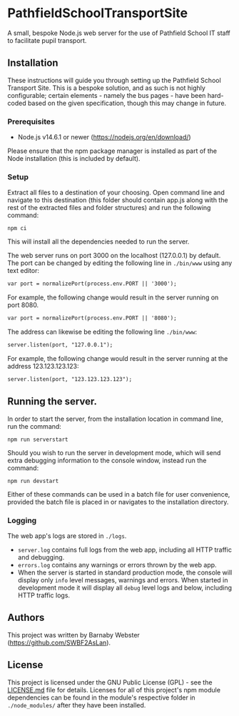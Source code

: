 # PathfieldSchoolTransportSite
A small, bespoke Node.js web server for the use of Pathfield School IT staff to facilitate pupil transport.

## Installation
These instructions will guide you through setting up the Pathfield School Transport Site.
This is a bespoke solution, and as such is not highly configurable; certain elements - namely the bus pages - have been hard-coded based on the given specification, though this may change in future.

### Prerequisites

- Node.js v14.6.1 or newer (https://nodejs.org/en/download/)

Please ensure that the npm package manager is installed as part of the Node installation (this is included by default).

### Setup
Extract all files to a destination of your choosing. Open command line and navigate to this destination (this folder should contain app.js along with the rest of the extracted files and folder structures) and run the following command:

`npm ci`

This will install all the dependencies needed to run the server.

The web server runs on port 3000 on the localhost (127.0.0.1) by default. The port can be changed by editing the following line in `./bin/www` using any text editor:

```xml
var port = normalizePort(process.env.PORT || '3000');
```

For example, the following change would result in the server running on port 8080.

```xml
var port = normalizePort(process.env.PORT || '8080');
```

The address can likewise be editing the following line `./bin/www`:

```xml
server.listen(port, "127.0.0.1");
```

For example, the following change would result in the server running at the address 123.123.123.123:

```xml
server.listen(port, "123.123.123.123");
```

## Running the server.

In order to start the server, from the installation location in command line, run the command:

`npm run serverstart`

Should you wish to run the server in development mode, which will send extra debugging information to the console window, instead run the command:

`npm run devstart`

Either of these commands can be used in a batch file for user convenience, provided the batch file is placed in or navigates to the installation directory.

### Logging
The web app's logs are stored in `./logs`.
- `server.log` contains full logs from the web app, including all HTTP traffic and debugging.
- `errors.log` contains any warnings or errors thrown by the web app.
- When the server is started in standard production mode, the console will display only `info` level messages, warnings and errors. When started in development mode it will display all `debug` level logs and below, including HTTP traffic logs.

## Authors

This project was written by Barnaby Webster (https://github.com/SWBF2AsLan).

## License

This project is licensed under the GNU Public License (GPL) - see the [LICENSE.md](LICENSE.md) file for details.
Licenses for all of this project's npm module dependencies can be found in the module's respective folder in `./node_modules/` after they have been installed.

